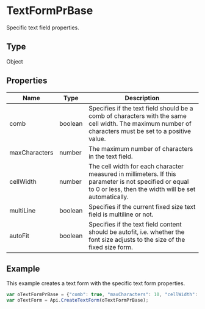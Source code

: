 # TextFormPrBase

Specific text field properties.

## Type

Object

## Properties

| Name | Type | Description |
| ---- | ---- | ----------- |
| comb | boolean | Specifies if the text field should be a comb of characters with the same cell width. The maximum number of characters must be set to a positive value. |
| maxCharacters | number | The maximum number of characters in the text field. |
| cellWidth | number | The cell width for each character measured in millimeters. If this parameter is not specified or equal to 0 or less, then the width will be set automatically. |
| multiLine | boolean | Specifies if the current fixed size text field is multiline or not. |
| autoFit | boolean | Specifies if the text field content should be autofit, i.e. whether the font size adjusts to the size of the fixed size form. |



## Example

This example creates a text form with the specific text form properties.

```javascript
var oTextFormPrBase = {"comb": true, "maxCharacters": 10, "cellWidth": 3, "multiLine": false, "autoFit": false};
var oTextForm = Api.CreateTextForm(oTextFormPrBase);
```
